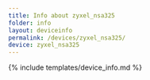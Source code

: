 ```yaml
---
title: Info about zyxel_nsa325
folder: info
layout: deviceinfo
permalink: /devices/zyxel_nsa325/
device: zyxel_nsa325
---
```

{% include templates/device_info.md %}
